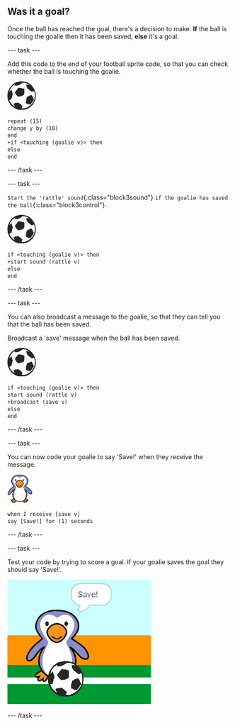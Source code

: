 ## Was it a goal?

Once the ball has reached the goal, there's a decision to make. __If__ the ball is touching the goalie then it has been saved, __else__ it's a goal.

--- task ---

Add this code to the end of your football sprite code, so that you can check whether the ball is touching the goalie.

![football sprite](images/football-sprite.png)

```blocks3
repeat (15)
change y by (10)
end
+if <touching (goalie v)> then
else
end
```

--- /task ---

--- task ---

`Start the 'rattle' sound`{:class="block3sound"} `if the goalie has saved the ball`{:class="block3control"}.

![football sprite](images/football-sprite.png)

```blocks3
if <touching (goalie v)> then
+start sound (rattle v)
else
end
```

--- /task ---

--- task ---

You can also broadcast a message to the goalie, so that they can tell you that the ball has been saved.

Broadcast a 'save' message when the ball has been saved.

![football sprite](images/football-sprite.png)

```blocks3
if <touching (goalie v)> then
start sound (rattle v)
+broadcast (save v)
else
end
```

--- /task ---

--- task ---

You can now code your goalie to say 'Save!' when they receive the message.

![goalie sprite](images/goalie-sprite.png)

```blocks3
when I receive [save v]
say [Save!] for (1) seconds
```
--- /task ---

--- task ---

Test your code by trying to score a goal. If your goalie saves the goal they should say 'Save!'.

![screenshot](images/goalie-save-test.png)

--- /task ---
